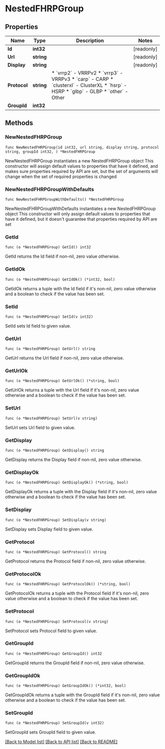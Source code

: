 # NestedFHRPGroup

## Properties

Name | Type | Description | Notes
------------ | ------------- | ------------- | -------------
**Id** | **int32** |  | [readonly] 
**Url** | **string** |  | [readonly] 
**Display** | **string** |  | [readonly] 
**Protocol** | **string** | * &#x60;vrrp2&#x60; - VRRPv2 * &#x60;vrrp3&#x60; - VRRPv3 * &#x60;carp&#x60; - CARP * &#x60;clusterxl&#x60; - ClusterXL * &#x60;hsrp&#x60; - HSRP * &#x60;glbp&#x60; - GLBP * &#x60;other&#x60; - Other | 
**GroupId** | **int32** |  | 

## Methods

### NewNestedFHRPGroup

`func NewNestedFHRPGroup(id int32, url string, display string, protocol string, groupId int32, ) *NestedFHRPGroup`

NewNestedFHRPGroup instantiates a new NestedFHRPGroup object
This constructor will assign default values to properties that have it defined,
and makes sure properties required by API are set, but the set of arguments
will change when the set of required properties is changed

### NewNestedFHRPGroupWithDefaults

`func NewNestedFHRPGroupWithDefaults() *NestedFHRPGroup`

NewNestedFHRPGroupWithDefaults instantiates a new NestedFHRPGroup object
This constructor will only assign default values to properties that have it defined,
but it doesn't guarantee that properties required by API are set

### GetId

`func (o *NestedFHRPGroup) GetId() int32`

GetId returns the Id field if non-nil, zero value otherwise.

### GetIdOk

`func (o *NestedFHRPGroup) GetIdOk() (*int32, bool)`

GetIdOk returns a tuple with the Id field if it's non-nil, zero value otherwise
and a boolean to check if the value has been set.

### SetId

`func (o *NestedFHRPGroup) SetId(v int32)`

SetId sets Id field to given value.


### GetUrl

`func (o *NestedFHRPGroup) GetUrl() string`

GetUrl returns the Url field if non-nil, zero value otherwise.

### GetUrlOk

`func (o *NestedFHRPGroup) GetUrlOk() (*string, bool)`

GetUrlOk returns a tuple with the Url field if it's non-nil, zero value otherwise
and a boolean to check if the value has been set.

### SetUrl

`func (o *NestedFHRPGroup) SetUrl(v string)`

SetUrl sets Url field to given value.


### GetDisplay

`func (o *NestedFHRPGroup) GetDisplay() string`

GetDisplay returns the Display field if non-nil, zero value otherwise.

### GetDisplayOk

`func (o *NestedFHRPGroup) GetDisplayOk() (*string, bool)`

GetDisplayOk returns a tuple with the Display field if it's non-nil, zero value otherwise
and a boolean to check if the value has been set.

### SetDisplay

`func (o *NestedFHRPGroup) SetDisplay(v string)`

SetDisplay sets Display field to given value.


### GetProtocol

`func (o *NestedFHRPGroup) GetProtocol() string`

GetProtocol returns the Protocol field if non-nil, zero value otherwise.

### GetProtocolOk

`func (o *NestedFHRPGroup) GetProtocolOk() (*string, bool)`

GetProtocolOk returns a tuple with the Protocol field if it's non-nil, zero value otherwise
and a boolean to check if the value has been set.

### SetProtocol

`func (o *NestedFHRPGroup) SetProtocol(v string)`

SetProtocol sets Protocol field to given value.


### GetGroupId

`func (o *NestedFHRPGroup) GetGroupId() int32`

GetGroupId returns the GroupId field if non-nil, zero value otherwise.

### GetGroupIdOk

`func (o *NestedFHRPGroup) GetGroupIdOk() (*int32, bool)`

GetGroupIdOk returns a tuple with the GroupId field if it's non-nil, zero value otherwise
and a boolean to check if the value has been set.

### SetGroupId

`func (o *NestedFHRPGroup) SetGroupId(v int32)`

SetGroupId sets GroupId field to given value.



[[Back to Model list]](../README.md#documentation-for-models) [[Back to API list]](../README.md#documentation-for-api-endpoints) [[Back to README]](../README.md)



